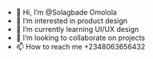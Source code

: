 - 👋 Hi, I’m @Solagbade Omolola 
- 👀 I’m interested in product design  
- 🌱 I’m currently learning UI/UX design 
- 💞️ I’m looking to collaborate on projects 
- 📫 How to reach me +2348063656432

<!---Lollybeez/Lollybeez is a ✨ special ✨ repository because its `README.md` (this file) appears on your GitHub profile.
You can click the Preview link to take a look at your changes.
--->
